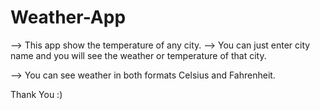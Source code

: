 # Weather-App
--> This app show the temperature of any city. --> You can just enter city name and you will see the weather or temperature of that city.

--> You can see weather in both formats Celsius and Fahrenheit.

Thank You :)
